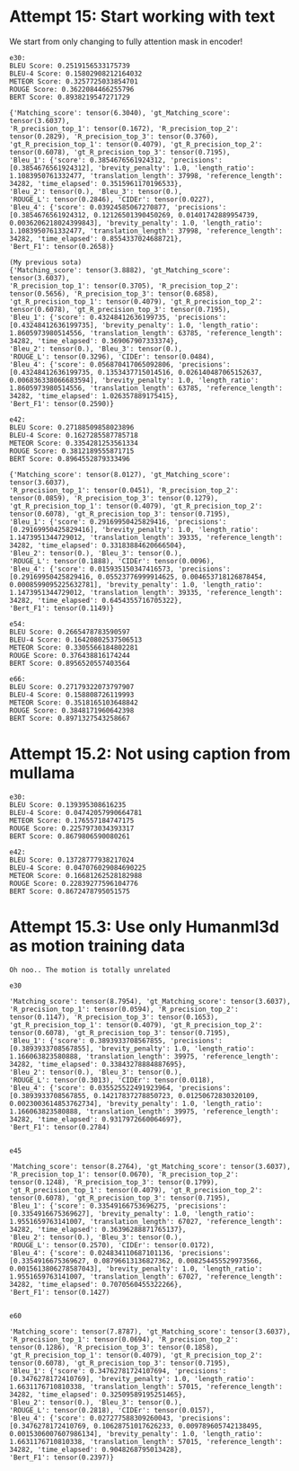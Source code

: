 
# Attempt 15: Start working with text
We start from only changing to fully attention mask in encoder!
    
    e30:
    BLEU Score: 0.2519156533175739
    BLEU-4 Score: 0.15802908212164032
    METEOR Score: 0.3257725033854701
    ROUGE Score: 0.3622084466255796
    BERT Score: 0.8938219547271729

    {'Matching_score': tensor(6.3040), 'gt_Matching_score': tensor(3.6037), 
    'R_precision_top_1': tensor(0.1672), 'R_precision_top_2': tensor(0.2829), 'R_precision_top_3': tensor(0.3760), 
    'gt_R_precision_top_1': tensor(0.4079), 'gt_R_precision_top_2': tensor(0.6078), 'gt_R_precision_top_3': tensor(0.7195), 
    'Bleu_1': {'score': 0.3854676561924312, 'precisions': [0.3854676561924312], 'brevity_penalty': 1.0, 'length_ratio': 1.1083950761332477, 'translation_length': 37998, 'reference_length': 34282, 'time_elapsed': 0.3515961170196533}, 
    'Bleu_2': tensor(0.), 'Bleu_3': tensor(0.), 
    'ROUGE_L': tensor(0.2846), 'CIDEr': tensor(0.0227), 
    'Bleu_4': {'score': 0.03924585067270877, 'precisions': [0.3854676561924312, 0.12126501390450269, 0.01401742889954739, 0.0036206218024399843], 'brevity_penalty': 1.0, 'length_ratio': 1.1083950761332477, 'translation_length': 37998, 'reference_length': 34282, 'time_elapsed': 0.8554337024688721}, 
    'Bert_F1': tensor(0.2658)}

    (My previous sota)
    {'Matching_score': tensor(3.8882), 'gt_Matching_score': tensor(3.6037), 
    'R_precision_top_1': tensor(0.3705), 'R_precision_top_2': tensor(0.5656), 'R_precision_top_3': tensor(0.6858), 
    'gt_R_precision_top_1': tensor(0.4079), 'gt_R_precision_top_2': tensor(0.6078), 'gt_R_precision_top_3': tensor(0.7195), 
    'Bleu_1': {'score': 0.43248412636199735, 'precisions': [0.43248412636199735], 'brevity_penalty': 1.0, 'length_ratio': 1.8605973980514556, 'translation_length': 63785, 'reference_length': 34282, 'time_elapsed': 0.369067907333374}, 
    'Bleu_2': tensor(0.), 'Bleu_3': tensor(0.), 
    'ROUGE_L': tensor(0.3296), 'CIDEr': tensor(0.0484), 
    'Bleu_4': {'score': 0.056870417065092806, 'precisions': [0.43248412636199735, 0.1353437715014516, 0.026140487065152637, 0.006836338066683594], 'brevity_penalty': 1.0, 'length_ratio': 1.8605973980514556, 'translation_length': 63785, 'reference_length': 34282, 'time_elapsed': 1.026357889175415}, 
    'Bert_F1': tensor(0.2590)}

    e42:
    BLEU Score: 0.27188509858023896
    BLEU-4 Score: 0.1627285587785718
    METEOR Score: 0.3354281253561334
    ROUGE Score: 0.3812189555871715
    BERT Score: 0.8964552879333496

    {'Matching_score': tensor(8.0127), 'gt_Matching_score': tensor(3.6037), 
    'R_precision_top_1': tensor(0.0451), 'R_precision_top_2': tensor(0.0859), 'R_precision_top_3': tensor(0.1279), 
    'gt_R_precision_top_1': tensor(0.4079), 'gt_R_precision_top_2': tensor(0.6078), 'gt_R_precision_top_3': tensor(0.7195), 
    'Bleu_1': {'score': 0.29169950425829416, 'precisions': [0.29169950425829416], 'brevity_penalty': 1.0, 'length_ratio': 1.1473951344729012, 'translation_length': 39335, 'reference_length': 34282, 'time_elapsed': 0.33183884620666504}, 
    'Bleu_2': tensor(0.), 'Bleu_3': tensor(0.), 
    'ROUGE_L': tensor(0.1888), 'CIDEr': tensor(0.0096), 
    'Bleu_4': {'score': 0.015935150347416573, 'precisions': [0.29169950425829416, 0.05523776999914625, 0.004653718126878454, 0.0008599095225632781], 'brevity_penalty': 1.0, 'length_ratio': 1.1473951344729012, 'translation_length': 39335, 'reference_length': 34282, 'time_elapsed': 0.6454355716705322}, 
    'Bert_F1': tensor(0.1149)}

    e54:
    BLEU Score: 0.2665478783590597
    BLEU-4 Score: 0.16420802537506513
    METEOR Score: 0.3305566184802281
    ROUGE Score: 0.376438816174244
    BERT Score: 0.8956520557403564

    e66:
    BLEU Score: 0.27179322073797907
    BLEU-4 Score: 0.158808726119993
    METEOR Score: 0.3518165103648842
    ROUGE Score: 0.3848171960642398
    BERT Score: 0.8971327543258667

# Attempt 15.2: Not using caption from mullama

    e30:
    BLEU Score: 0.139395308616235
    BLEU-4 Score: 0.04742057990664781
    METEOR Score: 0.176557184747175
    ROUGE Score: 0.2257973034393317
    BERT Score: 0.8679806590080261

    e42:
    BLEU Score: 0.13728777938217024
    BLEU-4 Score: 0.047076029084690225
    METEOR Score: 0.16681262528182988
    ROUGE Score: 0.22839277596104776
    BERT Score: 0.8672478795051575

# Attempt 15.3: Use only Humanml3d as motion training data
    Oh noo.. The motion is totally unrelated

    e30

    'Matching_score': tensor(8.7954), 'gt_Matching_score': tensor(3.6037), 
    'R_precision_top_1': tensor(0.0594), 'R_precision_top_2': tensor(0.1147), 'R_precision_top_3': tensor(0.1653), 
    'gt_R_precision_top_1': tensor(0.4079), 'gt_R_precision_top_2': tensor(0.6078), 'gt_R_precision_top_3': tensor(0.7195), 
    'Bleu_1': {'score': 0.3893933708567855, 'precisions': [0.3893933708567855], 'brevity_penalty': 1.0, 'length_ratio': 1.166063823580888, 'translation_length': 39975, 'reference_length': 34282, 'time_elapsed': 0.33843278884887695}, 
    'Bleu_2': tensor(0.), 'Bleu_3': tensor(0.), 
    'ROUGE_L': tensor(0.3013), 'CIDEr': tensor(0.0118), 
    'Bleu_4': {'score': 0.035525522491923964, 'precisions': [0.3893933708567855, 0.14217837278850723, 0.01250672830320109, 0.0023003614853762734], 'brevity_penalty': 1.0, 'length_ratio': 1.166063823580888, 'translation_length': 39975, 'reference_length': 34282, 'time_elapsed': 0.9317972660064697}, 
    'Bert_F1': tensor(0.2784)

    
    e45

    'Matching_score': tensor(8.2764), 'gt_Matching_score': tensor(3.6037), 
    'R_precision_top_1': tensor(0.0670), 'R_precision_top_2': tensor(0.1248), 'R_precision_top_3': tensor(0.1799), 
    'gt_R_precision_top_1': tensor(0.4079), 'gt_R_precision_top_2': tensor(0.6078), 'gt_R_precision_top_3': tensor(0.7195), 
    'Bleu_1': {'score': 0.33549166753696275, 'precisions': [0.3354916675369627], 'brevity_penalty': 1.0, 'length_ratio': 1.9551659763141007, 'translation_length': 67027, 'reference_length': 34282, 'time_elapsed': 0.36396288871765137}, 
    'Bleu_2': tensor(0.), 'Bleu_3': tensor(0.), 
    'ROUGE_L': tensor(0.2570), 'CIDEr': tensor(0.0172), 
    'Bleu_4': {'score': 0.024834110687101136, 'precisions': [0.3354916675369627, 0.08796613136827362, 0.008254455529973566, 0.0015613806278587043], 'brevity_penalty': 1.0, 'length_ratio': 1.9551659763141007, 'translation_length': 67027, 'reference_length': 34282, 'time_elapsed': 0.7070560455322266}, 
    'Bert_F1': tensor(0.1427)


    e60

    'Matching_score': tensor(7.8787), 'gt_Matching_score': tensor(3.6037), 
    'R_precision_top_1': tensor(0.0694), 'R_precision_top_2': tensor(0.1286), 'R_precision_top_3': tensor(0.1858), 
    'gt_R_precision_top_1': tensor(0.4079), 'gt_R_precision_top_2': tensor(0.6078), 'gt_R_precision_top_3': tensor(0.7195), 
    'Bleu_1': {'score': 0.34762781724107694, 'precisions': [0.3476278172410769], 'brevity_penalty': 1.0, 'length_ratio': 1.6631176710810338, 'translation_length': 57015, 'reference_length': 34282, 'time_elapsed': 0.32509589195251465}, 
    'Bleu_2': tensor(0.), 'Bleu_3': tensor(0.), 
    'ROUGE_L': tensor(0.2818), 'CIDEr': tensor(0.0157), 
    'Bleu_4': {'score': 0.027277588309260043, 'precisions': [0.3476278172410769, 0.10628751017626233, 0.009789605742138495, 0.0015306007607986134], 'brevity_penalty': 1.0, 'length_ratio': 1.6631176710810338, 'translation_length': 57015, 'reference_length': 34282, 'time_elapsed': 0.9048268795013428}, 
    'Bert_F1': tensor(0.2397)}
